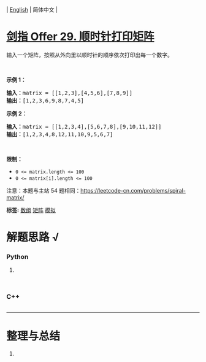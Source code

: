| [English](README_EN.md) | 简体中文 |

# [剑指 Offer 29. 顺时针打印矩阵](https://leetcode.cn/problems/shun-shi-zhen-da-yin-ju-zhen-lcof)
<p>输入一个矩阵，按照从外向里以顺时针的顺序依次打印出每一个数字。</p>

<p>&nbsp;</p>

<p><strong>示例 1：</strong></p>

<pre><strong>输入：</strong>matrix = [[1,2,3],[4,5,6],[7,8,9]]
<strong>输出：</strong>[1,2,3,6,9,8,7,4,5]
</pre>

<p><strong>示例 2：</strong></p>

<pre><strong>输入：</strong>matrix =&nbsp;[[1,2,3,4],[5,6,7,8],[9,10,11,12]]
<strong>输出：</strong>[1,2,3,4,8,12,11,10,9,5,6,7]
</pre>

<p>&nbsp;</p>

<p><strong>限制：</strong></p>

<ul>
	<li><code>0 &lt;= matrix.length &lt;= 100</code></li>
	<li><code>0 &lt;= matrix[i].length&nbsp;&lt;= 100</code></li>
</ul>

<p>注意：本题与主站 54 题相同：<a href="https://leetcode-cn.com/problems/spiral-matrix/">https://leetcode-cn.com/problems/spiral-matrix/</a></p>

**标签:**  [数组](https://leetcode.cn/tag/array) [矩阵](https://leetcode.cn/tag/matrix) [模拟](https://leetcode.cn/tag/simulation) 
# 解题思路 √

### Python

1. 

```python

```


```python

```

### C++

```cpp

```

---



# 整理与总结

1. 